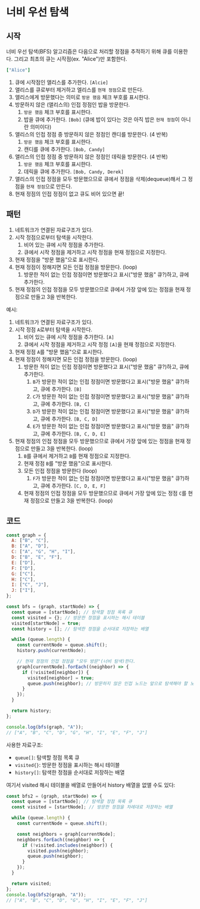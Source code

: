# 너비 우선 탐색

## 시작

너비 우선 탐색(BFS) 알고리즘은 다음으로 처리할 정점을 추적하기 위해 큐를 이용한다. 그리고 최초의 큐는 시작점(ex. "Alice")만 포함한다.

```ruby
["Alice"]
```

1. 큐에 시작점인 앨리스를 추가한다. `[Alcie]`
2. 앨리스를 큐로부터 제거하고 엘리스를 `현재 정점`으로 만든다.
3. 앨리스에게 방문했다는 의미로 `방문 했음` 체크 부호를 표시한다.
4. 방문하지 않은 (앨리스의) 인접 정점인 밥을 방문한다.
   1. `방문 했음` 체크 부호를 표시한다.
   2. 밥을 큐에 추가한다. `[Bob]` (큐에 밥이 있다는 것은 아직 밥은 `현재 정점`이 아니란 의미이다)
5. 앨리스의 인접 정점 중 방문하지 않은 정점인 캔디를 방문한다. (4 반복)
   1. `방문 했음` 체크 부호를 표시한다.
   2. 캔디를 큐에 추가한다. `[Bob, Candy]`
6. 앨리스의 인접 정점 중 방문하지 않은 정점인 데릭을 방문한다. (4 반복)
   1. `방문 했음` 체크 부호를 표시한다.
   2. 데릭을 큐에 추가한다. `[Bob, Candy, Derek]`
7. 앨리스의 인접 정점을 모두 방문했으므로 큐에서 정점을 삭제(dequeue)해서 그 정점을 `현재 정점`으로 만든다.
8. 현재 정점의 인접 정점이 없고 큐도 비어 있으면 끝!

## 패턴

1. 네트워크가 연결된 자료구조가 있다.
2. 시작 정점으로부터 탐색을 시작한다.
   1. 비어 있는 큐에 시작 정점을 추가한다.
   2. 큐에서 시작 정점을 제거하고 시작 정점을 현재 정점으로 지정한다.
3. 현재 정점을 "방문 했음"으로 표시한다.
4. 현재 정점이 정해지면 모든 인접 정점을 방문한다. (loop)
   1. 방문한 적이 없는 인접 정점이면 방문했다고 표시("방문 했음" 큐?)하고, 큐에 추가한다.
5. 현재 정점의 인접 정점을 모두 방문했으므로 큐에서 가장 앞에 있는 정점을 현재 정점으로 만들고 3을 반복한다.

예시:

1. 네트워크가 연결된 자료구조가 있다.
2. 시작 정점 `A`로부터 탐색을 시작한다.
   1. 비어 있는 큐에 시작 정점을 추가한다. `[A]`
   2. 큐에서 시작 정점을 제거하고 시작 정점 `[A]`을 현재 정점으로 지정한다.
3. 현재 정점 `A`를 "방문 했음"으로 표시한다.
4. 현재 정점이 정해지면 모든 인접 정점을 방문한다. (loop)
   1. 방문한 적이 없는 인접 정점이면 방문했다고 표시("방문 했음" 큐?)하고, 큐에 추가한다.
      1. `B`가 방문한 적이 없는 인접 정점이면 방문했다고 표시("방문 했음" 큐?)하고, 큐에 추가한다. `[B]`
      2. `C`가 방문한 적이 없는 인접 정점이면 방문했다고 표시("방문 했음" 큐?)하고, 큐에 추가한다. `[B, C]`
      3. `D`가 방문한 적이 없는 인접 정점이면 방문했다고 표시("방문 했음" 큐?)하고, 큐에 추가한다. `[B, C, D]`
      4. `E`가 방문한 적이 없는 인접 정점이면 방문했다고 표시("방문 했음" 큐?)하고, 큐에 추가한다. `[B, C, D, E]`
5. 현재 정점의 인접 정점을 모두 방문했으므로 큐에서 가장 앞에 있는 정점을 현재 정점으로 만들고 3을 반복한다. (loop)
   1. `B`를 큐에서 제거하고 `B`를 현재 정점으로 지정한다.
   2. 현재 정점 `B`를 "방문 했음"으로 표시한다.
   3. 모든 인접 정점을 방문한다 (loop)
      1. `F`가 방문한 적이 없는 인접 정점이면 방문했다고 표시("방문 했음" 큐?)하고, 큐에 추가한다. `[C, D, E, F]`
   4. 현재 정점의 인접 정점을 모두 방문했으므로 큐에서 가장 앞에 있는 정점 `C`를 현재 정점으로 만들고 3을 반복한다. (loop)

## 코드

```js
const graph = {
  A: ["B", "C"],
  B: ["A", "D"],
  C: ["A", "G", "H", "I"],
  D: ["B", "E", "F"],
  E: ["D"],
  F: ["D"],
  G: ["C"],
  H: ["C"],
  I: ["C", "J"],
  J: ["I"],
};

const bfs = (graph, startNode) => {
  const queue = [startNode]; // 탐색할 정점 목록 큐
  const visited = {}; // 방문한 정점을 표시하는 해시 테이블
  visited[startNode] = true;
  const history = []; // 탐색한 정점을 순서대로 저장하는 배열

  while (queue.length) {
    const currentNode = queue.shift();
    history.push(currentNode);

    // 현재 정점의 인접 정점을 "모두 방문"(너비 탐색)한다.
    graph[currentNode].forEach((neighbor) => {
      if (!visited[neighbor]) {
        visited[neighbor] = true;
        queue.push(neighbor); // 방문하지 않은 인접 노드는 앞으로 탐색해야 할 노드이므로 추가한다.
      }
    });
  }

  return history;
};

console.log(bfs(graph, "A"));
// ["A", "B", "C", "D", "G", "H", "I", "E", "F", "J"]
```

사용한 자료구조:

- `queue[]`: 탐색할 정점 목록 큐
- `visited{}`: 방문한 정점을 표시하는 해시 테이블
- `history[]`: 탐색한 정점을 순서대로 저장하는 배열

여기서 visited 해시 테이블을 배열로 만들어서 history 배열을 없앨 수도 있다:

```js
const bfs2 = (graph, startNode) => {
  const queue = [startNode]; // 탐색할 정점 목록 큐
  const visited = [startNode]; // 방문한 정점을 차례대로 저장하는 배열

  while (queue.length) {
    const currentNode = queue.shift();

    const neighbors = graph[currentNode];
    neighbors.forEach((neighbor) => {
      if (!visited.includes(neighbor)) {
        visited.push(neighbor);
        queue.push(neighbor);
      }
    });
  }

  return visited;
};
console.log(bfs2(graph, "A"));
// ["A", "B", "C", "D", "G", "H", "I", "E", "F", "J"]
```
